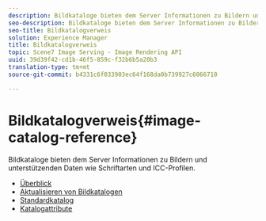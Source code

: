 ```yaml
---
description: Bildkataloge bieten dem Server Informationen zu Bildern und unterstützenden Daten wie Schriftarten und ICC-Profilen.
seo-description: Bildkataloge bieten dem Server Informationen zu Bildern und unterstützenden Daten wie Schriftarten und ICC-Profilen.
seo-title: Bildkatalogverweis
solution: Experience Manager
title: Bildkatalogverweis
topic: Scene7 Image Serving - Image Rendering API
uuid: 39d39f42-cd1b-46f5-859c-f32b6b5a20b3
translation-type: tm+mt
source-git-commit: b4331c6f033903ec64f168da0b739927c6066710

---
```



# Bildkatalogverweis{#image-catalog-reference}

Bildkataloge bieten dem Server Informationen zu Bildern und unterstützenden Daten wie Schriftarten und ICC-Profilen.

* [Überblick](/help/aem-is-ir-api/is-api/image-catalog/image-serving-api-ref/c-image-catalog-reference/c-overview/c-overview.md)
* [Aktualisieren von Bildkatalogen](/help/aem-is-ir-api/is-api/image-catalog/image-serving-api-ref/c-image-catalog-reference/c-overview/c-updating-image-catalogs.md)
* [Standardkatalog](/help/aem-is-ir-api/is-api/image-catalog/image-serving-api-ref/c-image-catalog-reference/c-overview/c-default-catalog.md)
* [Katalogattribute](/help/aem-is-ir-api/is-api/image-catalog/image-serving-api-ref/c-image-catalog-reference/c-overview/c-catalog-attributes/c-catalog-attributes.md)
